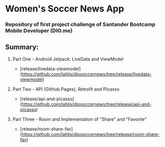 # Women's Soccer News App

### Repository of first project challenge of Santander Bootcamp Mobile Developer (DIO.me)

## Summary:

1. Part One - Android Jetpack: LiveData and ViewModel
   - [release/livedata-viewmodel] (https://github.com/lahlis/diosoccernews/tree/release/livedata-viewmodel)
   
2. Part Two - API (GitHub Pages), Retrofit and Picasso
   - [release/api-and-picasso] (https://github.com/lahlis/diosoccernews/tree/release/api-and-picasso)
   
3. Part Three - Room and Implementation of "Share" and "Favorite" 
   - [release/room-share-fav] (https://github.com/lahlis/diosoccernews/tree/release/room-share-fav)


